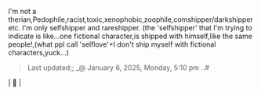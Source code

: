 I'm not a therian,Pedophile,racist,toxic,xenophobic,zoophile,comshipper/darkshipper etc. I'm only selfshipper and rareshipper. (the 'selfshipper' that I'm trying to indicate is like...one fictional character,is shipped with himself,like the same people!,(what ppl call 'selflove'+I don't ship myself with fictional characters,yuck...)

>Last updated;; _@ January 6, 2025, Monday, 5:10 pm ..#

| 🧩 |
